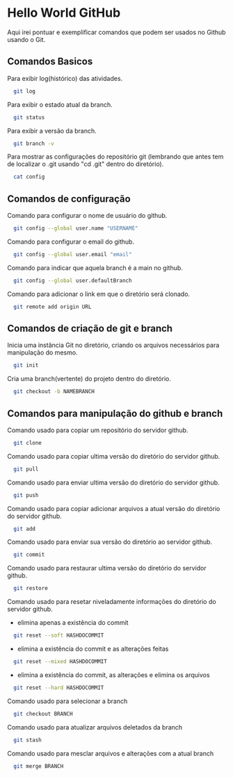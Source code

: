 
# Hello World GitHub

Aqui irei pontuar e exemplificar comandos que podem ser usados no Github usando o Git.


## Comandos Basicos

Para exibir log(histórico) das atividades.

```bash
  git log
```

Para exibir o estado atual da branch.

```bash
  git status
```

Para exibir a versão da branch.

```bash
  git branch -v
```
Para mostrar as configurações do repositório git
  (lembrando que antes tem de localizar o .git usando "cd .git" dentro do diretório).

```bash
  cat config
```

## Comandos de configuração

Comando para configurar o nome de usuário do github.

```bash
  git config --global user.name "USERNAME"
```
Comando para configurar o email do github.

```bash
  git config --global user.email "email"
```
Comando para indicar que aquela branch é a main no github.

```bash
  git config --global user.defaultBranch
```
Comando para adicionar o link em que o diretório será clonado.

```bash
  git remote add origin URL
```

## Comandos de criação de git e branch

Inicia uma instância Git no diretório, criando os arquivos necessários para manipulação do mesmo.

```bash
  git init
```

Cria uma branch(vertente) do projeto dentro do diretório.

```bash
  git checkout -b NAMEBRANCH
```

## Comandos para manipulação do github e branch

Comando usado para copiar um repositório do servidor github.

```bash
  git clone
```

Comando usado para copiar ultima versão	do diretório do servidor github.

```bash
  git pull
```
Comando usado para enviar ultima versão	do diretório do servidor github.

```bash
  git push
```
Comando usado para copiar adicionar arquivos a atual versão do diretório do servidor github.

```bash
  git add
```
Comando usado para enviar sua versão do diretório ao servidor github.

```bash
  git commit
```
Comando usado para restaurar ultima versão do diretório do servidor github.

```bash
  git restore
```
Comando usado para resetar niveladamente informações do diretório do servidor github.

  * elimina apenas a existência do commit
```bash
  git reset --soft HASHDOCOMMIT
```
  * elimina a existência do commit e as alterações feitas
```bash
  git reset --mixed HASHDOCOMMIT
```
  * elimina a existência do commit, as alterações e elimina os arquivos
```bash
  git reset --hard HASHDOCOMMIT
```

Comando usado para selecionar a branch

```bash
  git checkout BRANCH
```

Comando usado para atualizar arquivos deletados da branch

```bash
  git stash
```

Comando usado para mesclar arquivos e alterações com a atual branch

```bash
  git merge BRANCH
```
